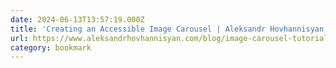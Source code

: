 ```yaml
---
date: 2024-06-13T13:57:19.000Z
title: 'Creating an Accessible Image Carousel | Aleksandr Hovhannisyan'
url: https://www.aleksandrhovhannisyan.com/blog/image-carousel-tutorial/
category: bookmark
---
```

